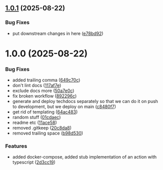 ## [1.0.1](https://github.com/webgrip/action-typescript-template/compare/v1.0.0...v1.0.1) (2025-08-22)


### Bug Fixes

* put downstream changes in here ([e78bd92](https://github.com/webgrip/action-typescript-template/commit/e78bd9264e561c2c23f12b60211a6946e9884594))

# 1.0.0 (2025-08-22)


### Bug Fixes

* added trailing comma ([649c70c](https://github.com/webgrip/action-typescript-template/commit/649c70c2041318f24713d42c32256f257215878c))
* don't lint docs ([117af7e](https://github.com/webgrip/action-typescript-template/commit/117af7e9dd2021b845517dbec658ae9e529c53b4))
* exclude docs more ([50a7e0c](https://github.com/webgrip/action-typescript-template/commit/50a7e0c635109f4d8b34a2b563794ef74624e9b9))
* fix broken workflow ([892296c](https://github.com/webgrip/action-typescript-template/commit/892296c7819f95e2ebde246dbb5cc80578381b0b))
* generate and deploy techdocs separately so that we can do it on push to development, but we deploy on main ([c8480f7](https://github.com/webgrip/action-typescript-template/commit/c8480f79ee22a3bedee11034712fbb204d7dd237))
* get rid of templating ([64ac483](https://github.com/webgrip/action-typescript-template/commit/64ac483de8d085d2f32b36fe5edb6e1bf38ab122))
* random stuff ([01cdaec](https://github.com/webgrip/action-typescript-template/commit/01cdaecdb7cbeb0876576aff409910ef091702b7))
* readme etc ([11ace58](https://github.com/webgrip/action-typescript-template/commit/11ace582065b429744dbf34fc67555cbeb07c009))
* removed .gitkeep ([20c8da8](https://github.com/webgrip/action-typescript-template/commit/20c8da886180e91ddf0e468f98095143836f05eb))
* removed trailing space ([b98d530](https://github.com/webgrip/action-typescript-template/commit/b98d530b41c4af47abe9140aa789e3d20167097e))


### Features

* added docker-compose, added stub implementation of an action with typescript ([2d3cc19](https://github.com/webgrip/action-typescript-template/commit/2d3cc191eb395b49a8731c463f7ec883e492cb78))
